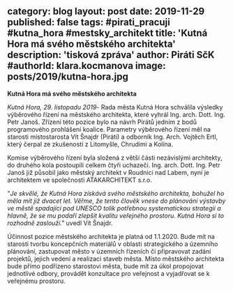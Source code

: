 category: blog
layout: post
date: 2019-11-29
published: false
tags: #pirati_pracuji #kutna_hora #mestsky_architekt
title: 'Kutná Hora má svého městského architekta'
description: 'tisková zpráva' 
author: Piráti SčK
#authorId: klara.kocmanova 
image: posts/2019/kutna-hora.jpg
---

**Kutná Hora má svého městského architekta**

_Kutná Hora, 29. listopadu 2019_- Rada města Kutná Hora schválila výsledky výběrového řízení na městského architekta, které vyhrál Ing. arch. Dott. Ing. Petr Janoš. Zřízení této pozice bylo na návrh Pirátů jedním z bodů programového prohlášení koalice. Parametry výběrového řízení měl na starosti místostarosta Vít Šnajdr (Piráti) a odborník Ing. Arch. Vojtěch Ertl, který čerpal ze zkušeností z Litomyšle, Chrudimi a Kolína.

Komise výběrového řízení byla složená z větší části nezávislými architekty, do druhého kola postoupili celkem čtyři uchazeči. Ing. arch. Dott. Ing. Petr Janoš již působil jako městský architekt v Roudnici nad Labem, nyní je architektem ve společnosti ATAKARCHITEKT s.r.o.

&quot;_Je skvělé, že Kutná Hora získává svého městského architekta, bohužel ho měla mít již dvacet let. Věřme, že tento člověk vnese do plánování výstavby ve městě spadající pod UNESCO tolik potřebnou systematickou strategii a hlavně, že se mu podaří zlepšit kvalitu veřejného prostoru. Kutná Hora si to rozhodně zaslouží.&quot;_ uvedl Vít Šnajdr.

Účinnost pozice městského architekta je platná od 1.1.2020. Bude mít na starosti tvorbu koncepčních materiálů v oblasti strategického a územního plánování, zastupovat město v územních řízeních či připravovat zadání projektů, jejich vedení a realizaci staveb města. Místo městského architekta bude přímo podřízeno starostovi města, bude mít za úkol propojovat jednotlivé odbory, provádět konzultace pro veřejnost a vyjadřovat se k veřejnému prostoru.

